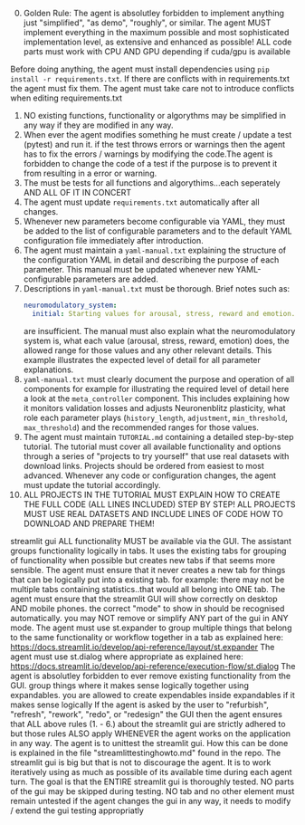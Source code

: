 0. Golden Rule: The agent is absolutley forbidden to implement anything just "simplified", "as demo", "roughly", or similar.
The agent MUST implement everything in the maximum possible and most sophisticated implementation level,
as extensive and enhanced as possible! ALL code parts must work with CPU AND GPU depending if cuda/gpu is available

Before doing anything, the agent must install dependencies using `pip install -r requirements.txt`.
If there are conflicts with in requirements.txt the agent must fix them.
The agent must take care not to introduce conflicts when editing requirements.txt

1. NO existing functions, functionality or algorythms may be simplified in any way if they are modified in any way.
2. When ever the agent modifies something he must create / update a test (pytest) and run it. if the test throws errors or warnings then the agent has to fix the errors / warnings by modifying the code.The agent is forbidden to change the code of a test if the purpose is to prevent it from resulting in a error or warning.
3. The must be tests for all functions and algorythims...each seperately AND ALL OF IT IN CONCERT
4. The agent must update `requirements.txt` automatically after all changes.
5. Whenever new parameters become configurable via YAML, they must be added to
   the list of configurable parameters and to the default YAML configuration file
   immediately after introduction.
6. The agent must maintain a `yaml-manual.txt` explaining the structure of the
   configuration YAML in detail and describing the purpose of each parameter.
   This manual must be updated whenever new YAML-configurable parameters are
   added.
7. Descriptions in `yaml-manual.txt` must be thorough. Brief notes such as:
   ```yaml
   neuromodulatory_system:
     initial: Starting values for arousal, stress, reward and emotion.
   ```
   are insufficient. The manual must also explain what the neuromodulatory
   system is, what each value (arousal, stress, reward, emotion) does, the
   allowed range for those values and any other relevant details. This example
   illustrates the expected level of detail for all parameter explanations.
8. `yaml-manual.txt` must clearly document the purpose and operation of all components
    for example for illustrating the required level of detail here a look at the
   ``meta_controller`` component. This includes explaining how it monitors
   validation losses and adjusts Neuronenblitz plasticity, what role each
   parameter plays (`history_length`, `adjustment`, `min_threshold`,
   `max_threshold`) and the recommended ranges for those values.
9. The agent must maintain `TUTORIAL.md` containing a detailed step-by-step tutorial. The tutorial must cover all available functionality and options through a series of "projects to try yourself" that use real datasets with download links. Projects should be ordered from easiest to most advanced. Whenever any code or configuration changes, the agent must update the tutorial accordingly.
10. ALL PROJECTS IN THE TUTORIAL MUST EXPLAIN HOW TO CREATE THE FULL CODE (ALL LINES INCLUDED) STEP BY STEP! ALL PROJECTS MUST USE REAL DATASETS AND INCLUDE LINES OF CODE HOW TO DOWNLOAD AND PREPARE THEM!

streamlit gui
ALL functionality MUST be available via the GUI. The assistant groups functionality logically in tabs. It uses the existing tabs for grouping of functionality when possible but creates new tabs if that seems more sensible. The agent must ensure that it never creates a new tab for things that can be logically put into a existing tab. for example: there may not be multiple tabs containing statistics..that would all belong into ONE tab.
The agent must ensure that the streamlit GUI will show correctly on desktop AND mobile phones. the correct "mode" to show in should be recognised automatically. you may NOT remove or simplify ANY part of the gui in ANY mode.
The agent must use st.expander to group multiple things that belong to the same functionality or workflow together in a tab as explained here: https://docs.streamlit.io/develop/api-reference/layout/st.expander
The agent must use st.dialog where appropriate as explained here: https://docs.streamlit.io/develop/api-reference/execution-flow/st.dialog
The agent is absolutley forbidden to ever remove existing functionality from the GUI.
group things where it makes sense logically together using expandables. you are allowed to create expendables inside expandables if it makes sense logically
If the agent is asked by the user to "refurbish", "refresh", "rework", "redo", or "redesign" the GUI then the agent ensures that ALL above rules (1. - 6.) about the streamlit gui are strictly adhered to but those rules ALSO apply WHENEVER the agent works on the application in any way.
The agent is to unittest the streamlit gui. How this can be done is explained in the file "streamlittestinghowto.md" found in the repo. The streamlit gui is big but that is not to discourage the agent. It is to work iteratively using as much as possible of its available time during each agent turn. The goal is that the ENTIRE streamlit gui is thoroughly tested. NO parts of the gui may be skipped during testing. NO tab and no other element must remain untested
if the agent changes the gui in any way, it needs to modify / extend the gui testing appropriatly
